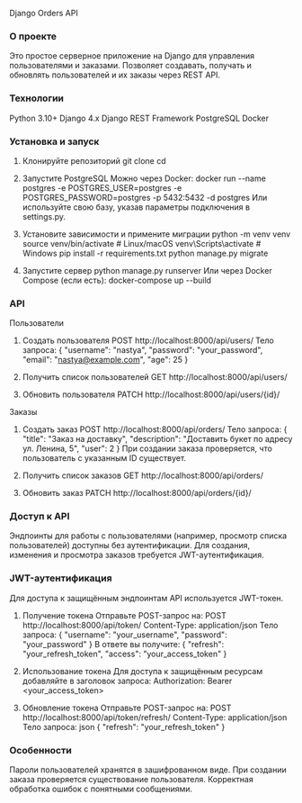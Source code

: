 Django Orders API
### О проекте
Это простое серверное приложение на Django для управления пользователями и заказами.
Позволяет создавать, получать и обновлять пользователей и их заказы через REST API.

### Технологии
Python 3.10+
Django 4.x
Django REST Framework
PostgreSQL
Docker

### Установка и запуск
1. Клонируйте репозиторий
git clone <your-repo-url>
cd <project-folder>

2. Запустите PostgreSQL
Можно через Docker:
docker run --name postgres -e POSTGRES_USER=postgres -e POSTGRES_PASSWORD=postgres -p 5432:5432 -d postgres
Или используйте свою базу, указав параметры подключения в settings.py.

3. Установите зависимости и примените миграции
python -m venv venv
source venv/bin/activate  # Linux/macOS
venv\Scripts\activate     # Windows
pip install -r requirements.txt
python manage.py migrate

4. Запустите сервер
python manage.py runserver
Или через Docker Compose (если есть):
docker-compose up --build

### API
Пользователи
1. Создать пользователя
POST http://localhost:8000/api/users/
Тело запроса:
{
  "username": "nastya",
  "password": "your_password",
  "email": "nastya@example.com",
  "age": 25
}

2. Получить список пользователей
GET http://localhost:8000/api/users/

3. Обновить пользователя
PATCH http://localhost:8000/api/users/{id}/

Заказы
1. Создать заказ
POST http://localhost:8000/api/orders/
Тело запроса:
{
  "title": "Заказ на доставку",
  "description": "Доставить букет по адресу ул. Ленина, 5",
  "user": 2
}
При создании заказа проверяется, что пользователь с указанным ID существует.

2. Получить список заказов
GET http://localhost:8000/api/orders/

3. Обновить заказ
PATCH http://localhost:8000/api/orders/{id}/

### Доступ к API
Эндпоинты для работы с пользователями (например, просмотр списка пользователей) доступны без аутентификации.
Для создания, изменения и просмотра заказов требуется JWT-аутентификация.

### JWT-аутентификация
Для доступа к защищённым эндпоинтам API используется JWT-токен.

1. Получение токена
Отправьте POST-запрос на:
POST http://localhost:8000/api/token/
Content-Type: application/json
Тело запроса:
{
  "username": "your_username",
  "password": "your_password"
}
В ответе вы получите:
{
  "refresh": "your_refresh_token",
  "access": "your_access_token"
}

2. Использование токена
Для доступа к защищённым ресурсам добавляйте в заголовок запроса:
Authorization: Bearer <your_access_token>

3. Обновление токена
Отправьте POST-запрос на:
POST http://localhost:8000/api/token/refresh/
Content-Type: application/json
Тело запроса:
json
{
  "refresh": "your_refresh_token"
}

### Особенности
Пароли пользователей хранятся в зашифрованном виде.
При создании заказа проверяется существование пользователя.
Корректная обработка ошибок с понятными сообщениями.